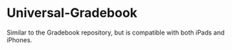 # Universal-Gradebook
Similar to the Gradebook repository, but is compatible with both iPads and iPhones.
